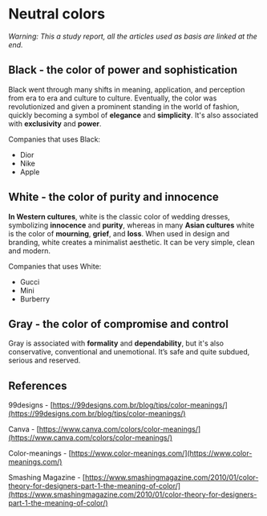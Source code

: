 # Neutral colors

_Warning: This a study report, all the articles used as basis are linked at the end._

## Black - the color of power and sophistication

Black went through many shifts in meaning, application, and perception from era to era and culture to culture. Eventually, the color was revolutionized and given a prominent standing in the world of fashion, quickly becoming a symbol of **elegance** and **simplicity**. It's also associated with **exclusivity** and **power**.

Companies that uses Black:

- Dior
- Nike
- Apple

## White - the color of purity and innocence

**In Western cultures**, white is the classic color of wedding dresses, symbolizing **innocence** and **purity**, whereas in many **Asian cultures** white is the color of **mourning**, **grief**, and **loss**. When used in design and branding, white creates a minimalist aesthetic. It can be very simple, clean and modern.

Companies that uses White:

- Gucci
- Mini
- Burberry

## Gray - the color of compromise and control

Gray is associated with **formality** and **dependability**, but it's also conservative, conventional and unemotional. It’s safe and quite subdued, serious and reserved.

## References

99designs - [https://99designs.com.br/blog/tips/color-meanings/](https://99designs.com.br/blog/tips/color-meanings/)

Canva - [https://www.canva.com/colors/color-meanings/](https://www.canva.com/colors/color-meanings/)

Color-meanings - [https://www.color-meanings.com/](https://www.color-meanings.com/)

Smashing Magazine - [https://www.smashingmagazine.com/2010/01/color-theory-for-designers-part-1-the-meaning-of-color/](https://www.smashingmagazine.com/2010/01/color-theory-for-designers-part-1-the-meaning-of-color/)
